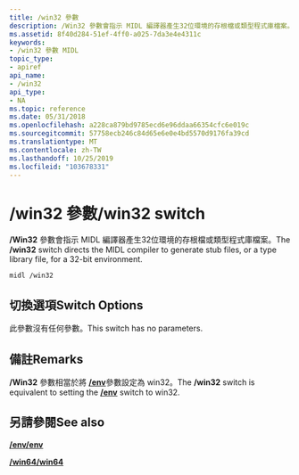 ```yaml
---
title: /win32 參數
description: /Win32 參數會指示 MIDL 編譯器產生32位環境的存根檔或類型程式庫檔案。
ms.assetid: 8f40d284-51ef-4ff0-a025-7da3e4e4311c
keywords:
- /win32 參數 MIDL
topic_type:
- apiref
api_name:
- /win32
api_type:
- NA
ms.topic: reference
ms.date: 05/31/2018
ms.openlocfilehash: a228ca879bd9785ecd6e96ddaa66354cfc6e019c
ms.sourcegitcommit: 57758ecb246c84d65e6e0e4bd5570d9176fa39cd
ms.translationtype: MT
ms.contentlocale: zh-TW
ms.lasthandoff: 10/25/2019
ms.locfileid: "103678331"
---
```

# <a name="win32-switch"></a><span data-ttu-id="5f9fe-104">/win32 參數</span><span class="sxs-lookup"><span data-stu-id="5f9fe-104">/win32 switch</span></span>

<span data-ttu-id="5f9fe-105">**/Win32** 參數會指示 MIDL 編譯器產生32位環境的存根檔或類型程式庫檔案。</span><span class="sxs-lookup"><span data-stu-id="5f9fe-105">The **/win32** switch directs the MIDL compiler to generate stub files, or a type library file, for a 32-bit environment.</span></span>

``` syntax
midl /win32
```

## <a name="switch-options"></a><span data-ttu-id="5f9fe-106">切換選項</span><span class="sxs-lookup"><span data-stu-id="5f9fe-106">Switch Options</span></span>

<span data-ttu-id="5f9fe-107">此參數沒有任何參數。</span><span class="sxs-lookup"><span data-stu-id="5f9fe-107">This switch has no parameters.</span></span>

## <a name="remarks"></a><span data-ttu-id="5f9fe-108">備註</span><span class="sxs-lookup"><span data-stu-id="5f9fe-108">Remarks</span></span>

<span data-ttu-id="5f9fe-109">**/Win32** 參數相當於將 [**/env**](-env.md)參數設定為 win32。</span><span class="sxs-lookup"><span data-stu-id="5f9fe-109">The **/win32** switch is equivalent to setting the [**/env**](-env.md) switch to win32.</span></span>

## <a name="see-also"></a><span data-ttu-id="5f9fe-110">另請參閱</span><span class="sxs-lookup"><span data-stu-id="5f9fe-110">See also</span></span>

<dl> <dt>

[<span data-ttu-id="5f9fe-111">**/env**</span><span class="sxs-lookup"><span data-stu-id="5f9fe-111">**/env**</span></span>](-env.md)
</dt> <dt>

[<span data-ttu-id="5f9fe-112">**/win64**</span><span class="sxs-lookup"><span data-stu-id="5f9fe-112">**/win64**</span></span>](-win64.md)
</dt> </dl>

 

 




